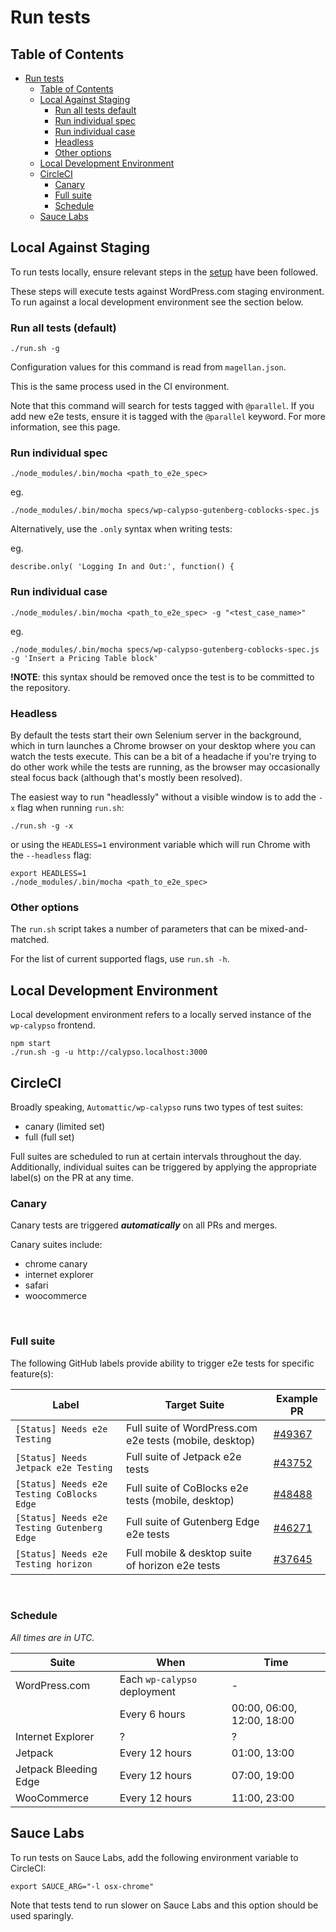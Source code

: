 # Run tests

## Table of Contents

<!-- TOC -->

- [Run tests](#run-tests)
    - [Table of Contents](#table-of-contents)
    - [Local Against Staging](#local-against-staging)
        - [Run all tests default](#run-all-tests-default)
        - [Run individual spec](#run-individual-spec)
        - [Run individual case](#run-individual-case)
        - [Headless](#headless)
        - [Other options](#other-options)
    - [Local Development Environment](#local-development-environment)
    - [CircleCI](#circleci)
        - [Canary](#canary)
        - [Full suite](#full-suite)
        - [Schedule](#schedule)
    - [Sauce Labs](#sauce-labs)

<!-- /TOC -->

## Local Against Staging

To run tests locally, ensure relevant steps in the [setup](docs/setup.md) have been followed.

These steps will execute tests against WordPress.com staging environment. To run against a local development environment see the section below.

### Run all tests (default)

```
./run.sh -g
```

Configuration values for this command is read from `magellan.json`.

This is the same process used in the CI environment.

Note that this command will search for tests tagged with `@parallel`. If you add new e2e tests, ensure it is tagged with the `@parallel` keyword. For more information, see this page.

### Run individual spec

```
./node_modules/.bin/mocha <path_to_e2e_spec>
```

eg.

```
./node_modules/.bin/mocha specs/wp-calypso-gutenberg-coblocks-spec.js
```

Alternatively, use the `.only` syntax when writing tests:

eg.

```
describe.only( 'Logging In and Out:', function() {
```

### Run individual case

```
./node_modules/.bin/mocha <path_to_e2e_spec> -g "<test_case_name>"
```

eg.

```
./node_modules/.bin/mocha specs/wp-calypso-gutenberg-coblocks-spec.js -g 'Insert a Pricing Table block'
```

**!NOTE**: this syntax should be removed once the test is to be committed to the repository.

### Headless

By default the tests start their own Selenium server in the background, which in turn launches a Chrome browser on your desktop where you can watch the tests execute. This can be a bit of a headache if you're trying to do other work while the tests are running, as the browser may occasionally steal focus back (although that's mostly been resolved).

The easiest way to run "headlessly" without a visible window is to add the `-x` flag when running `run.sh`:

```
./run.sh -g -x
```

or using the `HEADLESS=1` environment variable which will run Chrome with the `--headless` flag:

```
export HEADLESS=1
./node_modules/.bin/mocha <path_to_e2e_spec>
```

### Other options

The `run.sh` script takes a number of parameters that can be mixed-and-matched.

For the list of current supported flags, use `run.sh -h`.

## Local Development Environment

Local development environment refers to a locally served instance of the `wp-calypso` frontend.

```shell
npm start
./run.sh -g -u http://calypso.localhost:3000
```

## CircleCI

Broadly speaking, `Automattic/wp-calypso` runs two types of test suites:

- canary (limited set)
- full (full set)

Full suites are scheduled to run at certain intervals throughout the day. Additionally, individual suites can be triggered by applying the appropriate label(s) on the PR at any time.

### Canary

Canary tests are triggered _**automatically**_ on all PRs and merges.

Canary suites include:

- chrome canary
- internet explorer
- safari
- woocommerce

<br>

### Full suite

The following GitHub labels provide ability to trigger e2e tests for specific feature(s):

| Label                                       | Target Suite                                            | Example PR                                                            |
| ------------------------------------------- | ------------------------------------------------------- | --------------------------------------------------------------------- |
| `[Status] Needs e2e Testing`                | Full suite of WordPress.com e2e tests (mobile, desktop) | [#49367](https://github.com/Automattic/wp-calypso/pull/49367/commits) |
| `[Status] Needs Jetpack e2e Testing`        | Full suite of Jetpack e2e tests                         | [#43752](https://github.com/Automattic/wp-calypso/pull/43752/commits) |
| `[Status] Needs e2e Testing CoBlocks Edge`  | Full suite of CoBlocks e2e tests (mobile, desktop)      | [#48488](https://github.com/Automattic/wp-calypso/pull/48488/commits) |
| `[Status] Needs e2e Testing Gutenberg Edge` | Full suite of Gutenberg Edge e2e tests                  | [#46271](https://github.com/Automattic/wp-calypso/pull/46271/commits) |
| `[Status] Needs e2e Testing horizon`        | Full mobile & desktop suite of horizon e2e tests        | [#37645](https://github.com/Automattic/wp-calypso/pull/37645/commits) |

<br>

### Schedule

_All times are in UTC._

| Suite                 | When                         | Time                       |
| --------------------- | ---------------------------- | -------------------------- |
| WordPress.com         | Each `wp-calypso` deployment | -                          |
|                       | Every 6 hours                | 00:00, 06:00, 12:00, 18:00 |
| Internet Explorer     | ?                            | ?                          |
| Jetpack               | Every 12 hours               | 01:00, 13:00               |
| Jetpack Bleeding Edge | Every 12 hours               | 07:00, 19:00               |
| WooCommerce           | Every 12 hours               | 11:00, 23:00               |


## Sauce Labs

To run tests on Sauce Labs, add the following environment variable to CircleCI:

```
export SAUCE_ARG="-l osx-chrome"
```

Note that tests tend to run slower on Sauce Labs and this option should be used sparingly.
